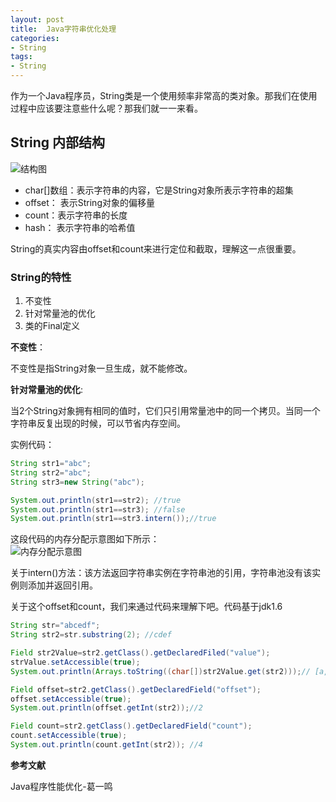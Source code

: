 ```yaml
---
layout: post
title:  Java字符串优化处理
categories:
- String
tags:
- String
---
```


作为一个Java程序员，String类是一个使用频率非常高的类对象。那我们在使用过程中应该要注意些什么呢？那我们就一一来看。

## String 内部结构

![结构图](http://wentaotang.github.io/images/String-struct.png)

- char[]数组：表示字符串的内容，它是String对象所表示字符串的超集
- offset： 表示String对象的偏移量
- count：表示字符串的长度
- hash： 表示字符串的哈希值

String的真实内容由offset和count来进行定位和截取，理解这一点很重要。

### String的特性

1. 不变性
2. 针对常量池的优化
3. 类的Final定义

**不变性**：   

不变性是指String对象一旦生成，就不能修改。

**针对常量池的优化**:   

当2个String对象拥有相同的值时，它们只引用常量池中的同一个拷贝。当同一个字符串反复出现的时候，可以节省内存空间。

实例代码：

```java
String str1="abc";
String str2="abc";
String str3=new String("abc");

System.out.println(str1==str2); //true
System.out.println(str1==str3); //false
System.out.println(str1==str3.intern());//true
```
这段代码的内存分配示意图如下所示：  
![内存分配示意图](http://wentaotang.github.io/images/allocate.png)

关于intern()方法：该方法返回字符串实例在字符串池的引用，字符串池没有该实例则添加并返回引用。

关于这个offset和count，我们来通过代码来理解下吧。代码基于jdk1.6  

```java
String str="abcedf";
String str2=str.substring(2); //cdef

Field str2Value=str2.getClass().getDeclaredFiled("value");
strValue.setAccessible(true);
System.out.println(Arrays.toString((char[])str2Value.get(str2)));// [a, b, c, d, e, f]

Field offset=str2.getClass().getDeclaredField("offset");
offset.setAccessible(true);
System.out.println(offset.getInt(str2));//2

Field count=str2.getClass().getDeclaredField("count");
count.setAccessible(true);
System.out.println(count.getInt(str2)); //4
```



**参考文献**  

Java程序性能优化-葛一鸣
